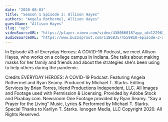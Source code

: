 ```yaml
---
date: "2020-08-03"
title: "Season 1 Episode 3: Allison Hayes"
authors: "Angela Rothermel, Allison Hayes"
guestName: "Allison Hayes"
slug: "ep3"
videoSourceURL: "https://player.vimeo.com/video/438066818?app_id=122963"
audioSourceURL: "https://www.buzzsprout.com/1186835/4559810-episode-3-allison-hayes.mp3"
---
```


In Episode #3 of Everyday Heroes: A COVID-19 Podcast, we meet Allison Hayes, who works on a college campus in Indiana. She talks about making masks for her family and friends and about the strategies she's been using to help others during the pandemic.

Credits
EVERYDAY HEROES: A COVID-19 Podcast. Featuring Angela Rothermel and Ryan Seamy. Produced by Michael T. Starks. Editing Services by Brian Torres, Irlend Productions Independent, LLC. All Images and Footage used with Permission & Licensing, Provided by Adobe Stock and Pixabay.com. Newsroom One Footage provided by Ryan Seamy. "Say a Prayer for the Living" Music, Lyrics & Performed by Michael T. Starks. Special Thanks to Karilyn T. Starks. Ionogen Media, LLC Copyright 2020. All Rights Reserved.
